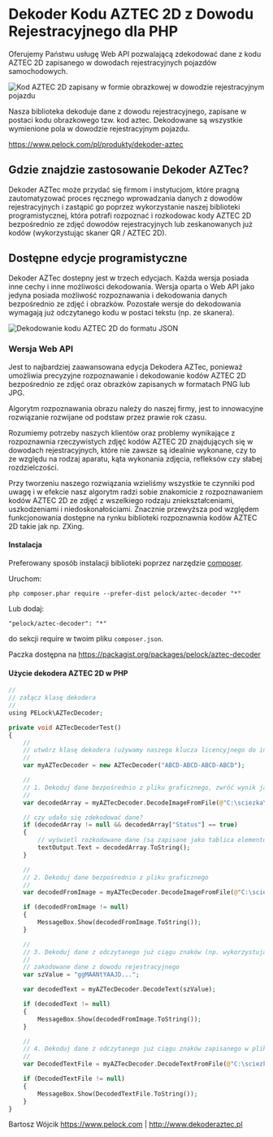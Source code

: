 # Dekoder Kodu AZTEC 2D z Dowodu Rejestracyjnego dla PHP

Oferujemy Państwu usługę Web API pozwalającą zdekodować dane z kodu AZTEC 2D zapisanego w dowodach rejestracyjnych pojazdów samochodowych.

![Kod AZTEC 2D zapisany w formie obrazkowej w dowodzie rejestracyjnym pojazdu](https://www.pelock.com/img/pl/produkty/dekoder-aztec/dowod-rejestracyjny-kod-aztec-2d.jpg)

Nasza biblioteka dekoduje dane z dowodu rejestracyjnego, zapisane w postaci kodu obrazkowego tzw. kod aztec. Dekodowane są wszystkie wymienione pola w dowodzie rejestracyjnym pojazdu.

https://www.pelock.com/pl/produkty/dekoder-aztec

## Gdzie znajdzie zastosowanie Dekoder AZTec?

Dekoder AZTec może przydać się firmom i instytucjom, które pragną zautomatyzować proces ręcznego wprowadzania danych z dowodów rejestracyjnych i zastąpić go poprzez wykorzystanie naszej biblioteki programistycznej, która potrafi rozpoznać i rozkodowac kody AZTEC 2D bezpośrednio ze zdjęć dowodów rejestracyjnych lub zeskanowanych już kodów (wykorzystując skaner QR / AZTEC 2D).

## Dostępne edycje programistyczne

Dekoder AZTec dostepny jest w trzech edycjach. Każda wersja posiada inne cechy i inne możliwości dekodowania. Wersja oparta o Web API jako jedyna posiada możliwość rozpoznawania i dekodowania danych bezpośrednio ze zdjęć i obrazków. Pozostałe wersje do dekodowania wymagają już odczytanego kodu w postaci tekstu (np. ze skanera).

![Dekodowanie kodu AZTEC 2D do formatu JSON](https://www.pelock.com/img/pl/produkty/dekoder-aztec/dekodowanie-kodu-aztec-2d-do-json.png)

### Wersja Web API

Jest to najbardziej zaawansowana edycja Dekodera AZTec, ponieważ umożliwia precyzyjne rozpoznawanie i dekodowanie kodów AZTEC 2D bezpośrednio ze zdjęć oraz obrazków zapisanych w formatach PNG lub JPG.

Algorytm rozpoznawania obrazu należy do naszej firmy, jest to innowacyjne rozwiązanie rozwijane od podstaw przez prawie rok czasu.

Rozumiemy potrzeby naszych klientów oraz problemy wynikające z rozpoznawnia rzeczywistych zdjęć kodów AZTEC 2D znajdujących się w dowodach rejestracyjnych, które nie zawsze są idealnie wykonane, czy to ze względu na rodzaj aparatu, kąta wykonania zdjęcia, refleksów czy słabej rozdzielczości.

Przy tworzeniu naszego rozwiązania wzieliśmy wszystkie te czynniki pod uwagę i w efekcie nasz algorytm radzi sobie znakomicie z rozpoznawaniem kodów AZTEC 2D ze zdjęć z wszelkiego rodzaju zniekształceniami, uszkodzeniami i niedoskonałościami. Znacznie przewyższa pod względem funkcjonowania dostępne na rynku biblioteki rozpoznawnia kodów AZTEC 2D takie jak np. ZXing.

#### Instalacja

Preferowany sposób instalacji biblioteki poprzez narzędzie [composer](https://getcomposer.org/).

Uruchom:

```
php composer.phar require --prefer-dist pelock/aztec-decoder "*"
```

Lub dodaj:

```
"pelock/aztec-decoder": "*"
```

do sekcji require w twoim pliku `composer.json`.

Paczka dostępna na https://packagist.org/packages/pelock/aztec-decoder

#### Użycie dekodera AZTEC 2D w PHP

```php
//
// załącz klasę dekodera
//
using PELock\AZTecDecoder;

private void AZTecDecoderTest()
{
    //
    // utwórz klasę dekodera (używamy naszego klucza licencyjnego do inicjalizacji)
    //
    var myAZTecDecoder = new AZTecDecoder("ABCD-ABCD-ABCD-ABCD");

    //
    // 1. Dekoduj dane bezpośrednio z pliku graficznego, zwróć wynik jako rozkodowaną tablicę elementów JSON
    //
    var decodedArray = myAZTecDecoder.DecodeImageFromFile(@"C:\sciezka\zdjecie-dowodu.jpg");

    // czy udało się zdekodować dane?
    if (decodedArray != null && decodedArray["Status"] == true)
    {
        // wyświetl rozkodowane dane (są zapisane jako tablica elementów JsonValue)
        textOutput.Text = decodedArray.ToString();
    }

    //
    // 2. Dekoduj dane bezpośrednio z pliku graficznego
    //
    var decodedFromImage = myAZTecDecoder.DecodeImageFromFile(@"C:\sciezka\zdjecie-kodu-aztec-2d.png");

    if (decodedFromImage != null)
    {
        MessageBox.Show(decodedFromImage.ToString());
    }

    //
    // 3. Dekoduj dane z odczytanego już ciągu znaków (np. wykorzystując skaner ręczny)
    //
    // zakodowane dane z dowodu rejestracyjnego
    var szValue = "ggMAANtYAAJD...";

    var decodedText = myAZTecDecoder.DecodeText(szValue);

    if (decodedText != null)
    {
        MessageBox.Show(decodedFromImage.ToString());
    }

    //
    // 4. Dekoduj dane z odczytanego już ciągu znaków zapisanego w pliku (np. wykorzystując skaner ręczny)
    //
    var DecodedTextFile = myAZTecDecoder.DecodeTextFromFile(@"C:\sciezka\odczytany-ciag-znakow-aztec-2d.txt");

    if (DecodedTextFile != null)
    {
        MessageBox.Show(DecodedTextFile.ToString());
    }
}
```

Bartosz Wójcik
https://www.pelock.com | http://www.dekoderaztec.pl
